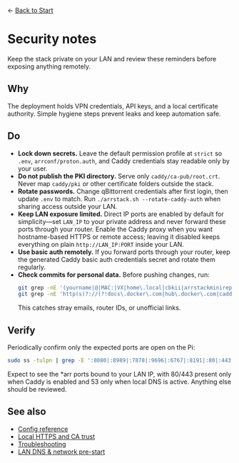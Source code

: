 ← [Back to Start](../README.md)

# Security notes

Keep the stack private on your LAN and review these reminders before exposing anything remotely.

## Why
The deployment holds VPN credentials, API keys, and a local certificate authority. Simple hygiene steps prevent leaks and keep automation safe.

## Do
- **Lock down secrets.** Leave the default permission profile at `strict` so `.env`, `arrconf/proton.auth`, and Caddy credentials stay readable only by your user.
- **Do not publish the PKI directory.** Serve only `caddy/ca-pub/root.crt`. Never map `caddy/pki` or other certificate folders outside the stack.
- **Rotate passwords.** Change qBittorrent credentials after first login, then update `.env` to match. Run `./arrstack.sh --rotate-caddy-auth` when sharing access outside your LAN.
- **Keep LAN exposure limited.** Direct IP ports are enabled by default for simplicity—set `LAN_IP` to your private address and never forward these ports through your router. Enable the Caddy proxy when you want hostname-based HTTPS or remote access; leaving it disabled keeps everything on plain `http://LAN_IP:PORT` inside your LAN.
- **Use basic auth remotely.** If you forward ports through your router, keep the generated Caddy basic auth credentials secret and rotate them regularly.
- **Check commits for personal data.** Before pushing changes, run:
  ```bash
  git grep -nE '(yourname|@|MAC:|VX|home\.local|cbkii|arrstackminirepo)'
  git grep -nE 'http(s)?://(?!docs\.docker\.com|hub\.docker\.com|caddyserver\.com|proton\.me|tp-link|.*official.*|.*\.arpa)'
  ```
  This catches stray emails, router IDs, or unofficial links.

## Verify
Periodically confirm only the expected ports are open on the Pi:
```bash
sudo ss -tulpn | grep -E ':8080|:8989|:7878|:9696|:6767|:8191|:80|:443|:53'
```
Expect to see the *arr ports bound to your LAN IP, with 80/443 present only when Caddy is enabled and 53 only when local DNS is active. Anything else should be reviewed.

## See also
- [Config reference](config.md)
- [Local HTTPS and CA trust](https-and-ca.md)
- [Troubleshooting](troubleshooting.md)
- [LAN DNS & network pre-start](lan-dns-network-setup.md)

